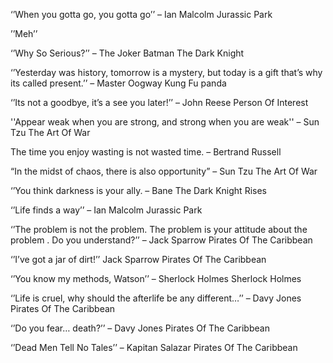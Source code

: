 ‘’When you gotta go, you gotta go’’ – Ian Malcolm Jurassic Park

’’Meh’’

‘’Why So Serious?’’ – The Joker  Batman The Dark Knight

‘’Yesterday was history, tomorrow is a mystery, but today is a gift that’s why its called present.’’ – Master Oogway Kung Fu panda

‘’Its not a goodbye, it’s a see you later!’’ – John Reese Person Of Interest

''Appear weak when you are strong, and strong when you are weak'' – Sun Tzu The Art Of War

The time you enjoy wasting is not wasted time. – Bertrand Russell

“In the midst of chaos, there is also opportunity” – Sun Tzu The Art Of War

‘’You think darkness is your ally. – Bane The Dark Knight Rises

‘’Life finds a way’’ – Ian Malcolm Jurassic Park

‘’The problem is not the problem. The problem is your attitude about the problem . Do you understand?’’ – Jack Sparrow Pirates Of The Caribbean

‘’I’ve got a jar of dirt!’’ Jack Sparrow Pirates Of The Caribbean

‘’You know my methods, Watson’’ – Sherlock Holmes Sherlock Holmes

‘’Life is cruel, why should the afterlife be any different…’’ – Davy Jones Pirates Of The Caribbean

‘’Do you fear… death?’’ – Davy Jones Pirates Of The Caribbean

‘’Dead Men Tell No Tales’’ – Kapitan Salazar Pirates Of The Caribbean
